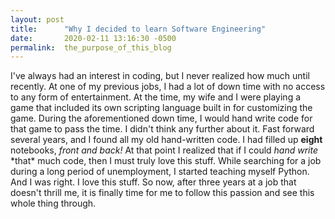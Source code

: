 ```yaml
---
layout: post
title:      "Why I decided to learn Software Engineering"
date:       2020-02-11 13:16:30 -0500
permalink:  the_purpose_of_this_blog
---
```


I've always had an interest in coding, but I never realized how much until recently. At one of my previous jobs, I had a lot of down time with no access to any form of entertainment. At the time, my wife and I were playing a game that included its own scripting language built in for customizing the game. During the aforementioned down time, I would hand write code for that game to pass the time. I didn't think any further about it. Fast forward several years, and I found all my old hand-written code. I had filled up **eight** notebooks, *front and back!* At that point I realized that if I could *hand write* \*that\* much code, then I must truly love this stuff. While searching for a job during a long period of unemployment, I started teaching myself Python. And I was right. I love this stuff. So now, after three years at a job that doesn't thrill me, it is finally time for me to follow this passion and see this whole thing through.
